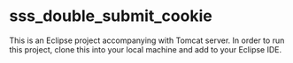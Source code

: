 # sss_double_submit_cookie
This is an Eclipse project accompanying with Tomcat server. In order to run this project, clone this into your local machine and add to your Eclipse IDE.
